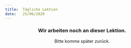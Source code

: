 ```yaml
---
title:  Tägliche Lektion
date:   25/06/2020
---
```


### <center>Wir arbeiten noch an dieser Lektion.</center>
<center>Bitte komme später zurück.</center>